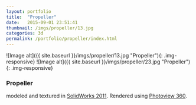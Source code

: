 ```yaml
---
layout: portfolio
title:  "Propeller"
date:   2015-09-01 23:51:41
thumbnail: /imgs/propeller/13.jpg
categories: 3d
permalink: /portfolio/propeller/index.html
---
```


![Image alt]({{ site.baseurl }}/imgs/propeller/13.jpg "Propeller"){: .img-responsive}
![Image alt]({{ site.baseurl }}/imgs/propeller/23.jpg "Propeller"){: .img-responsive}


### Propeller
modeled and textured in [SolidWorks 2011][solidworks]. Rendered using [Photoview 360][photoview].


[solidworks]:     http://www.solidworks.com/
[photoview]:      http://www.solidworks.com/sw/products/3d-cad/photoview-360.htm
